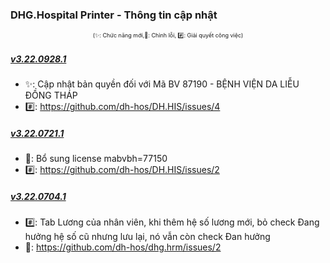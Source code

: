﻿### DHG.Hospital Printer - Thông tin cập nhật

<div align="center" style="font-size:xx-small">(✨: Chức năng mới,🐛: Chỉnh lỗi, #️⃣: Giải quyết công việc) </div>

##### [v3.22.0928.1]()

-  ✨: Cập nhật bản quyền đối với Mã BV 87190 - BỆNH VIỆN DA LIỄU ĐỒNG THÁP
-  #️⃣: https://github.com/dh-hos/DH.HIS/issues/4

##### [v3.22.0721.1]()

-  🐛: Bổ sung license mabvbh=77150
-  #️⃣: https://github.com/dh-hos/DH.HIS/issues/2

##### [v3.22.0704.1]()

-  #️⃣: Tab Lương của nhân viên, khi thêm hệ số lương mới, bỏ check Đang hưởng hệ số cũ nhưng lưu lại, nó vẫn còn check Đan hưởng
-  🐛: https://github.com/dh-hos/dhg.hrm/issues/2
